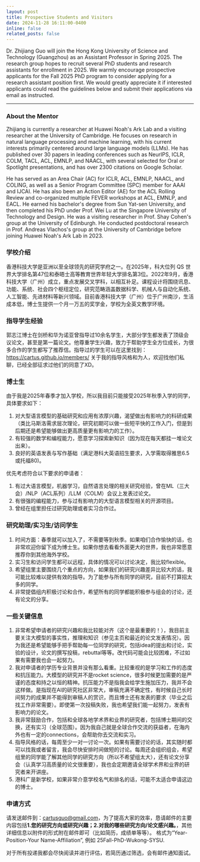 ```yaml
---
layout: post
title: Prospective Students and Visitors
date: 2024-11-28 16:11:00-0400
inline: false
related_posts: false
---
```


Dr. Zhijiang Guo will join the Hong Kong University of Science and Technology (Guangzhou) as an Assistant Professor in Spring 2025. The research group hopes to recruit several PhD students and research assistants for enrollment in 2025. We warmly encourage prospective applicants for the Fall 2025 PhD program to consider applying for a research assistant position first. We would greatly appreciate it if interested applicants could read the guidelines below and submit their applications via email as instructed.

---

### About the Mentor

Zhijiang is currently a researcher at Huawei Noah's Ark Lab and a visiting researcher at the University of Cambridge. He focuses on research in natural language processing and machine learning, with his current interests primarily centered around large language models (LLMs). He has published over 30 papers in leading conferences such as NeurIPS, ICLR, COLM, TACL, ACL, EMNLP, and NAACL, with several selected for Oral or Spotlight presentations, and has over 2300 citations on Google Scholar.

He has served as an Area Chair (AC) for ICLR, ACL, EMNLP, NAACL, and COLING, as well as a Senior Program Committee (SPC) member for AAAI and IJCAI. He has also been an Action Editor (AE) for the ACL Rolling Review and co-organized multiple FEVER workshops at ACL, EMNLP, and EACL. He earned his bachelor's degree from Sun Yat-sen University, and then completed his PhD under Prof. Wei Lu at the Singapore University of Technology and Design. He was a visiting researcher in Prof. Shay Cohen's group at the University of Edinburgh. He conducted postdoctoral research in Prof. Andreas Vlachos's group at the University of Cambridge before joining Huawei Noah's Ark Lab in 2023.

### 学校介绍

香港科技大学是亚洲以至全球领先的研究学府之一。在2025年，科大位列 QS 世界大学排名第47位和泰晤士高等教育世界年轻大学排名第3位。2022年9月，香港科技大学（广州）成立，重点发展交叉学科，以相互补足。课程设计将围绕讯息、功能、系统、社会四个枢纽定位，研究范畴涵盖数据科学、机械人与自动化系统、人工智能、先进材料等新兴领域。目前香港科技大学（广州）位于广州南沙，生活成本低，博士生提供一个月一万五的奖学金，学校为全英文教学环境。

### 指导学生经验

郭志江博士在剑桥和华为诺亚曾指导过10余名学生，大部分学生都发表了顶级会议论文，甚至是第一篇论文。他尊重学生兴趣，致力于帮助学生全方位成长，为很多合作的学生都写了推荐信。指导过的学生可以在这里找到：https://cartus.github.io/members/ 关于我的指导风格和为人，欢迎找他们私聊，已经全部征求过他们的同意了XD。

### 博士生

由于我是2025年春季才加入学校，所以我目前只能接受2025年秋季入学的同学，具体要求如下：
1. 对大型语言模型的基础研究和应用有浓厚兴趣，渴望做出有影响力的科研成果（类比马斯洛需求层次理论，研究初期可以做一些短平快的工作入门，但是到后期还是希望能够做出更高质量更有影响力的工作）。
2. 有较强的数学和编程能力，愿意学习探索新知识（因为现在每天都挂一堆论文出来）。
3. 良好的英语发表与写作基础（满足港科大英语招生要求，入学需取得雅思6.5或托福80)。

优先考虑符合以下要求的申请者：
1. 有过大语言模型，机器学习，自然语言处理的相关研究经验，曾在ML（三大会）/NLP（ACL系列）/LLM（COLM）会议上发表过论文。
2. 有很强的编程能力，参与过有影响力的大型语言模型相关的开源项目。
3. 曾经在组里担任过研究助理或者实习合作过。

### 研究助理/实习生/访问学生

1. 时间方面：春季就可以加入了，不需要等到秋季。如果咱们合作愉快的话，也非常欢迎你留下成为博士生。如果你想去看看外面更大的世界，我也非常愿意推荐你到其他海外学校。
2. 实习生和访问学生都可以远程，具体的情况可以讨论决定，我比较flexible。
3. 希望组里主要围绕几个重点的方向，如果我们的研究兴趣差异比较大的话，我可能比较难以提供有效的指导。为了能参与所有同学的研究，目前不打算招太多的同学。
4. 非常提倡组内积极讨论和合作，希望所有的同学都能积极参与组会的讨论，还有论文的分享。

### 一些关键信息

1. 非常希望申请者的研究兴趣和我比较能对齐（这个是最重要的！），我目前主要关注大模型的事实性，推理和知识（参见主页和最近的论文发表情况）。因为我还是希望能够手把手帮助每一位同学的研究，包括idea的提出和讨论，实验的设计，论文的撰写投稿，rebuttal等等。改代码可能会比较困难，不过如果有需要我也会一起努力。
2. 我对申请者的学历专业背景并没有那么看重。比较重视的是学习和工作的态度和抗压能力。大模型的研究并不是rocket science，很多时候更加需要的是严谨的态度和持之以恒的精神。抗压能力不是指我会给学生施加压力，我并不会这样做。是指现在AI的研究社区非常大，审稿充满不确定性，有时候自己长时间努力的成果并不能得到审稿人的赏识，而且博士还有发表的要求（毕业之后找工作非常需要）。即使第一次投稿失败，我也希望我们能一起努力，发表有影响力的论文。
3. 我非常鼓励合作，包括和全球各地学术界和业界的研究者，包括博士期间的交换，还有实习（全球范围）。因为我自己就是全球合作交流的获益者，在海内外也有一定的connections，会帮助你去交流和实习。
4. 指导风格的话，每周至少一对一讨论一次。如果有需要讨论的话，其实随时都可以找我或者留言，我会尽快安排时间做短的讨论。每周还会组织组会，希望组里的同学能了解其他同学的研究方向（所以不希望组太大），还有论文分享会（认真学习高质量的论文很重要），我也会定期邀请全球学术界和业界的研究者来开讲座。
5. 港科广是新学校，如果非常介意学校名气和排名的话，可能不太适合申请这边的博士。

### 申请方式

请发送邮件到：cartusguo@gmail.com，为了提高大家的效率，恳请邮件的主要内容包括**1.您的研究方向或研究兴趣；2.对我的哪些研究方向/论文感兴趣。**，其他详细信息以附件的形式附在邮件即可（比如简历，成绩单等等）。
格式为“Year-Position-Your Name-Affiliation”, 例如 25Fall-PhD-Wukong-SYSU.

对于所有投递我都会尽快阅读并进行评估，若简历通过筛选，会有邮件通知面试。
